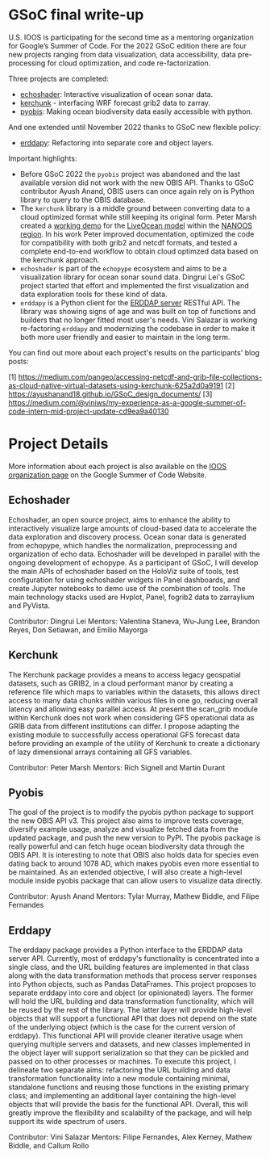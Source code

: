 # GSoC final write-up

U.S. IOOS is participating for the second time as a mentoring organization for Google’s Summer of Code.
For the 2022 GSoC edition there are four new projects ranging from data visualization, data accessibility, data pre-processing for cloud optimization, and code re-factorization.

Three projects are completed:

- [echoshader](https://github.com/OSOceanAcoustics/echoshader/wiki/Google-Summer-of-Code-2022): Interactive visualization of ocean sonar data.
- [kerchunk](https://github.com/fsspec/GSoC-kechunk-2022/blob/main/GSOC_monitor.md) - interfacing WRF forecast grib2 data to zarray.
- [pyobis](https://ayushanand18.github.io/GSoC_design_documents/): Making ocean biodiversity data easily accessible with python.

And one extended until November 2022 thanks to GSoC new flexible policy:
 
- [erddapy](https://github.com/ioos/erddapy/issues?q=label%3AGSoC22+is%3Aclosed): Refactoring into separate core and object layers.

Important highlights:

- Before GSoC 2022 the `pyobis` project was abandoned and the last available version did not work with the new OBIS API. Thanks to GSoC contributor Ayush Anand, OBIS users can once again rely on is Python library to query to the OBIS database.
-  The `kerchunk` library is a middle ground between converting data to a cloud optimized format while still keeping its original form. Peter Marsh created a [working demo](https://nbviewer.org/gist/peterm790/a977137f5335bb74a8038a27841317b0) for the [LiveOcean model](https://faculty.washington.edu/pmacc/LO/LiveOcean.html) within the [NANOOS region](http://www.nanoos.org/). In his work Peter improved documentation, optimized the code for compatibility with both grib2 and netcdf formats, and tested a complete end-to-end workflow to obtain cloud optimzed data based on the kerchunk approach. 
-  `echoshader` is part of the `echopype` ecosystem and aims to be a visualization library for ocean sonar sound data. Dingrui Lei's GSoC project started that effort and implemented the first visualization and data exploration tools for these kind of data.
-  `erddapy` is a Python client for the [ERDDAP server](https://coastwatch.pfeg.noaa.gov/erddap/index.html) RESTful API. The library was showing signs of age and was built on top of functions and builders that no longer fitted most user's needs. Vini Salazar is working re-factoring `erddapy` and modernizing the codebase in order to make it both more user friendly and easier to maintain in the long term.


You can find out more about each project's results on the participants' blog posts:

[1] https://medium.com/pangeo/accessing-netcdf-and-grib-file-collections-as-cloud-native-virtual-datasets-using-kerchunk-625a2d0a9191
[2] https://ayushanand18.github.io/GSoC_design_documents/
[3] https://medium.com/@viniws/my-experience-as-a-google-summer-of-code-intern-mid-project-update-cd9ea9a40130

# Project Details
More information about each project is also available on the [IOOS organization page](https://summerofcode.withgoogle.com/programs/2022/organizations/ioos) on the Google Summer of Code Website.


## Echoshader

Echoshader, an open source project, aims to enhance the ability to interactively visualize large amounts of cloud-based data to accelerate the data exploration and discovery process. Ocean sonar data is generated from echopype, which handles the normalization, preprocessing and organization of echo data. Echoshader will be developed in parallel with the ongoing development of echopype. As a participant of GSoC, I will develop the main APIs of echoshader based on the HoloViz suite of tools, test configuration for using echoshader widgets in Panel dashboards, and create Jupyter notebooks to demo use of the combination of tools. The main technology stacks used are Hvplot, Panel, fogrib2 data to zarraylium and PyVista.

Contributor: Dingrui Lei
Mentors: Valentina Staneva, Wu-Jung Lee, Brandon Reyes, Don Setiawan, and Emilio Mayorga

## Kerchunk

The Kerchunk package provides a means to access legacy geospatial datasets, such as GRIB2, in a cloud performant manor by creating a reference file which maps to variables within the datasets, this allows direct access to many data chunks within various files in one go, reducing overall latency and allowing easy parallel access. At present the scan_grib module within Kerchunk does not work when considering GFS operational data as GRIB data from different institutions can differ. I propose adapting the existing module to successfully access operational GFS forecast data before providing an example of the utility of Kerchunk to create a dictionary of lazy dimensional arrays containing all GFS variables.

Contributor: Peter Marsh 
Mentors: Rich Signell and Martin Durant

## Pyobis

The goal of the project is to modify the pyobis python package to support the new OBIS API v3. This project also aims to improve tests coverage, diversify example usage, analyze and visualize fetched data from the updated package, and push the new version to PyPI. The pyobis package is really powerful and can fetch huge ocean biodiversity data through the OBIS API. It is interesting to note that OBIS also holds data for species even dating back to around 1078 AD, which makes pyobis even more essential to be maintained. As an extended objective, I will also create a high-level module inside pyobis package that can allow users to visualize data directly.

Contributor: Ayush Anand
Mentors: Tylar Murray, Mathew Biddle, and Filipe Fernandes

## Erddapy

The erddapy package provides a Python interface to the ERDDAP data server API. Currently, most of erddapy's functionality is concentrated into a single class, and the URL building features are implemented in that class along with the data transformation methods that process server responses into Python objects, such as Pandas DataFrames. This project proposes to separate erddapy into core and object (or opinionated) layers. The former will hold the URL building and data transformation functionality, which will be reused by the rest of the library. The latter layer will provide high-level objects that will support a functional API that does not depend on the state of the underlying object (which is the case for the current version of erddapy). This functional API will provide cleaner iterative usage when querying multiple servers and datasets, and new classes implemented in the object layer will support serialization so that they can be pickled and passed on to other processes or machines. To execute this project, I delineate two separate aims: refactoring the URL building and data transformation functionality into a new module containing minimal, standalone functions and reusing those functions in the existing primary class; and implementing an additional layer containing the high-level objects that will provide the basis for the functional API. Overall, this will greatly improve the flexibility and scalability of the package, and will help support its wide spectrum of users.

Contributor: Vini Salazar
Mentors: Filipe Fernandes, Alex Kerney, Mathew Biddle, and Callum Rollo
